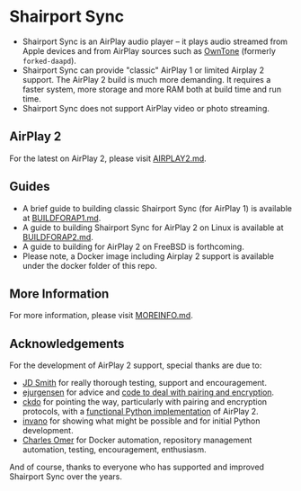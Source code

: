
Shairport Sync
=============
* Shairport Sync is an AirPlay audio player – it plays audio streamed from Apple devices and from AirPlay sources such as [OwnTone](https://github.com/owntone/owntone-server) (formerly `forked-daapd`).
* Shairport Sync can provide "classic" AirPlay 1 or limited Airplay 2 support. The AirPlay 2 build is much more demanding. It requires a faster system, more storage and more RAM both at build time and run time.
* Shairport Sync does not support AirPlay video or photo streaming.

AirPlay 2
---
For the latest on AirPlay 2, please visit [AIRPLAY2.md](https://github.com/mikebrady/shairport-sync/blob/development/AIRPLAY2.md).

Guides
---
* A brief guide to building classic Shairport Sync (for AirPlay 1) is available at [BUILDFORAP1.md](https://github.com/mikebrady/shairport-sync/blob/development/BUILDFORAP1.md).
* A guide to building Shairport Sync for AirPlay 2 on Linux is available at [BUILDFORAP2.md](https://github.com/mikebrady/shairport-sync/blob/development/BUILDFORAP2.md).
* A guide to building for AirPlay 2 on FreeBSD is forthcoming.
* Please note, a Docker image including Airplay 2 support is available under the docker folder of this repo.

More Information
---
For more information, please visit [MOREINFO.md](https://github.com/mikebrady/shairport-sync/blob/development/MOREINFO.md).

Acknowledgements
---
For the development of AirPlay 2 support, special thanks are due to:
* [JD Smith](https://github.com/jdtsmith) for really thorough testing, support and encouragement.
* [ejurgensen](https://github.com/ejurgensen) for advice and [code to deal with pairing and encryption](https://github.com/ejurgensen/pair_ap).
* [ckdo](https://github.com/ckdo) for pointing the way, particularly with pairing and encryption protocols, with a [functional Python implementation](https://github.com/ckdo/airplay2-receiver) of AirPlay 2.
* [invano](https://github.com/invano) for showing what might be possible and for initial Python development.
* [Charles Omer](https://github.com/charlesomer) for Docker automation, repository management automation, testing, encouragement, enthusiasm.

And of course, thanks to everyone who has supported and improved Shairport Sync over the years.